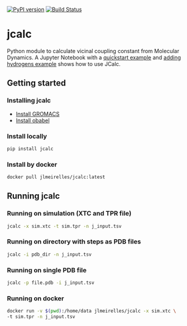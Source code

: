 [![PyPI version](https://badge.fury.io/py/jcalc.svg)](https://badge.fury.io/py/jcalc)
[![Build Status](https://travis-ci.com/Joaodemeirelles/jcalc.svg?branch=main)](https://travis-ci.com/Joaodemeirelles/jcalc)
# jcalc
Python module to calculate vicinal coupling constant from Molecular Dynamics. A Jupyter Notebook with a [quickstart example](https://github.com/Joaodemeirelles/jcalc/blob/main/examples/Quickstart.ipynb) and [adding hydrogens example](https://github.com/Joaodemeirelles/jcalc/blob/main/examples/Adding_hydrogen.ipynb) shows how to use JCalc.

## Getting started

### Installing jcalc
* [Install GROMACS](http://www.gromacs.org/)
* [Install obabel](https://github.com/openbabel/openbabel)

### Install locally
```bash
pip install jcalc
```

### Install by docker
```bash
docker pull jlmeirelles/jcalc:latest
```

## Running jcalc

### Running on simulation (XTC and TPR file)
```bash
jcalc -x sim.xtc -t sim.tpr -n j_input.tsv
```

### Running on directory with steps as PDB files
```bash
jcalc -i pdb_dir -n j_input.tsv
```

### Running on single PDB file
```bash
jcalc -p file.pdb -i j_input.tsv
```

### Running on docker
```bash
docker run -v $(pwd):/home/data jlmeirelles/jcalc -x sim.xtc \
-t sim.tpr -n j_input.tsv
```
